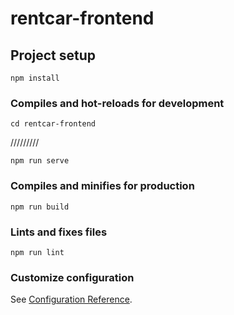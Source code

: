 # rentcar-frontend

## Project setup
```
npm install
```

### Compiles and hot-reloads for development
```
cd rentcar-frontend 
```
/////////
```
npm run serve
```

### Compiles and minifies for production
```
npm run build
```

### Lints and fixes files
```
npm run lint
```

### Customize configuration
See [Configuration Reference](https://cli.vuejs.org/config/).
